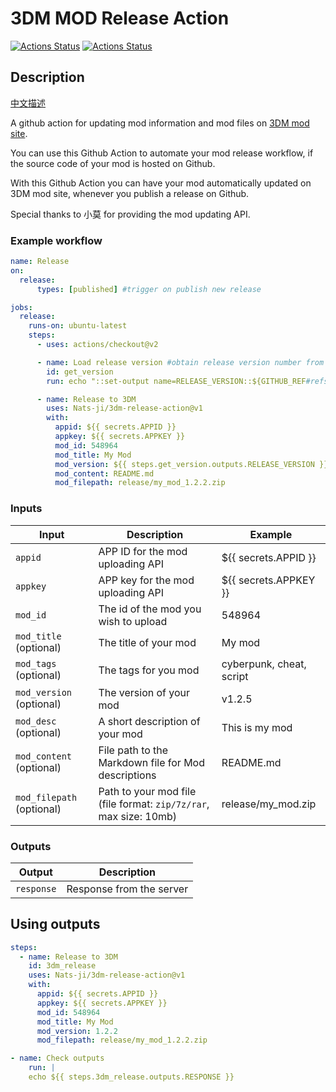 # 3DM MOD Release Action

[![Actions Status](https://github.com/Nats-ji/3dm-release-action/workflows/Lint/badge.svg)](https://github.com/Nats-ji/3dm-release-action/actions) [![Actions Status](https://github.com/Nats-ji/3dm-release-action/workflows/Integration%20Test/badge.svg)](https://github.com/Nats-ji/3dm-release-action/actions)

## Description

[中文描述](https://github.com/Nats-ji/3dm-release-action/blob/master/README_zh.md)

A github action for updating mod information and mod files on [3DM mod site](https://mod.3dmgame.com/).

You can use this Github Action to automate your mod release workflow, if the source code of your mod is hosted on Github.

With this Github Action you can have your mod automatically updated on 3DM mod site, whenever you publish a release on Github.

Special thanks to 小莫 for providing the mod updating API.

### Example workflow

```yaml
name: Release
on:
  release:
      types: [published] #trigger on publish new release

jobs:
  release:
    runs-on: ubuntu-latest
    steps:
      - uses: actions/checkout@v2

      - name: Load release version #obtain release version number from tag name
        id: get_version
        run: echo "::set-output name=RELEASE_VERSION::${GITHUB_REF#refs/*/}"

      - name: Release to 3DM
        uses: Nats-ji/3dm-release-action@v1
        with:
          appid: ${{ secrets.APPID }}
          appkey: ${{ secrets.APPKEY }}
          mod_id: 548964
          mod_title: My Mod
          mod_version: ${{ steps.get_version.outputs.RELEASE_VERSION }}
          mod_content: README.md
          mod_filepath: release/my_mod_1.2.2.zip
```

### Inputs

| Input                      | Description                                                       | Example                  |
|----------------------------|-------------------------------------------------------------------|--------------------------|
| `appid`                    | APP ID for the mod uploading API                                  | ${{ secrets.APPID }}     |
| `appkey`                   | APP key for the mod uploading API                                 | ${{ secrets.APPKEY }}    |
| `mod_id`                   | The id of the mod you wish to upload                              | 548964                   |
| `mod_title` (optional)     | The title of your mod                                             | My mod                   |
| `mod_tags` (optional)      | The tags for you mod                                              | cyberpunk, cheat, script |
| `mod_version` (optional)   | The version of your mod                                           | v1.2.5                   |
| `mod_desc` (optional)      | A short description of your mod                                   | This is my mod           |
| `mod_content` (optional)   | File path to the Markdown file for Mod descriptions               | README.md                |
| `mod_filepath` (optional)  | Path to your mod file (file format: `zip/7z/rar`, max size: 10mb) | release/my_mod.zip       |

### Outputs

| Output      | Description               |
|-------------|---------------------------|
| `response`  | Response from the server  |

## Using outputs

```yaml
steps:
  - name: Release to 3DM
    id: 3dm_release
    uses: Nats-ji/3dm-release-action@v1
    with:
      appid: ${{ secrets.APPID }}
      appkey: ${{ secrets.APPKEY }}
      mod_id: 548964
      mod_title: My Mod
      mod_version: 1.2.2
      mod_filepath: release/my_mod_1.2.2.zip

- name: Check outputs
    run: |
    echo ${{ steps.3dm_release.outputs.RESPONSE }}
```
